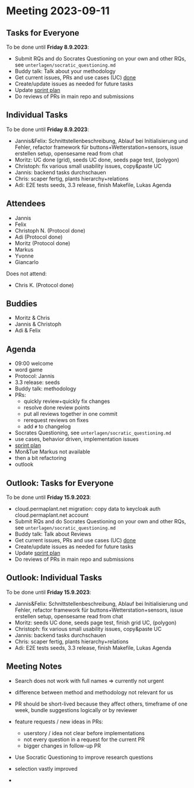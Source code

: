 # Meeting 2023-09-11

## Tasks for Everyone

To be done until **Friday 8.9.2023**:

- Submit RQs and do Socrates Questioning on your own and other RQs, see `unterlagen/socratic_questioning.md`
- Buddy talk: Talk about your methodology
- Get current issues, PRs and use cases (UC) [done](../usecases/README.md)
- Create/update issues as needed for future tasks
- Update [sprint plan](https://github.com/orgs/ElektraInitiative/projects/4/)
- Do reviews of PRs in main repo and submissions

## Individual Tasks

To be done until **Friday 8.9.2023**:

- Jannis&Felix: Schnittstellenbeschreibung, Ablauf bei Initialisierung und Fehler, refactor framework für buttons+Wetterstation+sensors, issue erstellen setup, opensesame read from chat
- Moritz: UC done (grid), seeds UC done, seeds page test, (polygon)
- Christoph: fix various small usability issues, copy&paste UC
- Jannis: backend tasks durchschauen
- Chris: scaper fertig, plants hierarchy+relations
- Adi: E2E tests seeds, 3.3 release, finish Makefile, Lukas Agenda

## Attendees

- Jannis
- Felix
- Christoph N. (Protocol done)
- Adi (Protocol done)
- Moritz (Protocol done)
- Markus
- Yvonne
- Giancarlo

Does not attend:

- Chris K. (Protocol done)

## Buddies

- Moritz & Chris
- Jannis & Christoph
- Adi & Felix

## Agenda

- 09:00 welcome
- word game
- Protocol: Jannis
- 3.3 release: seeds
- Buddy talk: methodology
- PRs:
  - quickly review+quickly fix changes
  - resolve done review points
  - put all reviews together in one commit
  - rerequest reviews on fixes
  - add `#` to changelog
- Socrates Questioning, see `unterlagen/socratic_questioning.md`
- use cases, behavior driven, implementation issues
- [sprint plan](https://github.com/orgs/ElektraInitiative/projects/4/)
- Mon&Tue Markus not available
- then a bit refactoring
- outlook

## Outlook: Tasks for Everyone

To be done until **Friday 15.9.2023**:

- cloud.permaplant.net migration: copy data to keycloak auth cloud.permaplant.net account
- Submit RQs and do Socrates Questioning on your own and other RQs, see `unterlagen/socratic_questioning.md`
- Buddy talk: Talk about Reviews
- Get current issues, PRs and use cases (UC) [done](../usecases/README.md)
- Create/update issues as needed for future tasks
- Update [sprint plan](https://github.com/orgs/ElektraInitiative/projects/4/)
- Do reviews of PRs in main repo and submissions

## Outlook: Individual Tasks

To be done until **Friday 15.9.2023**:

- Jannis&Felix: Schnittstellenbeschreibung, Ablauf bei Initialisierung und Fehler, refactor framework für buttons+Wetterstation+sensors, issue erstellen setup, opensesame read from chat
- Moritz: seeds UC done, seeds page test, finish grid UC, (polygon)
- Christoph: fix various small usability issues, copy&paste UC
- Jannis: backend tasks durchschauen
- Chris: scaper fertig, plants hierarchy+relations
- Adi: E2E tests seeds, 3.3 release, finish Makefile, Lukas Agenda

## Meeting Notes

- Search does not work with full names => currently not urgent
- difference between method and methodology not relevant for us
- PR should be short-lived because they affect others, timeframe of one week, bundle suggestions logically or by reviewer
- feature requests / new ideas in PRs:

  - userstory / idea not clear before implementations
  - not every question in a request for the current PR
  - bigger changes in follow-up PR

- Use Socratic Questioning to improve research questions
- selection vastly improved
-
